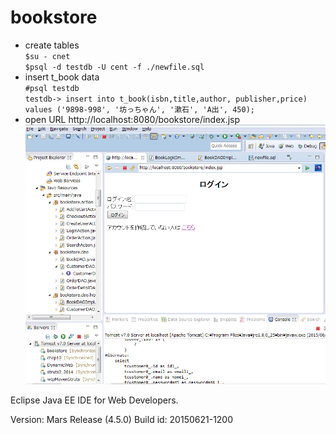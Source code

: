 # bookstore

* create tables  
`$su - cnet`  
`$psql -d testdb -U cent -f ./newfile.sql`  
* insert t_book data  
`#psql testdb`    
`testdb-> insert into t_book(isbn,title,author, publisher,price) values ('9898-998', '坊っちゃん', '漱石', 'A出', 450);`
* open URL http://localhost:8080/bookstore/index.jsp
![代替テキスト](https://github.com/kazunari3/bookstore/blob/master/index.png "画像タイトル")

Eclipse Java EE IDE for Web Developers.

Version: Mars Release (4.5.0)
Build id: 20150621-1200
